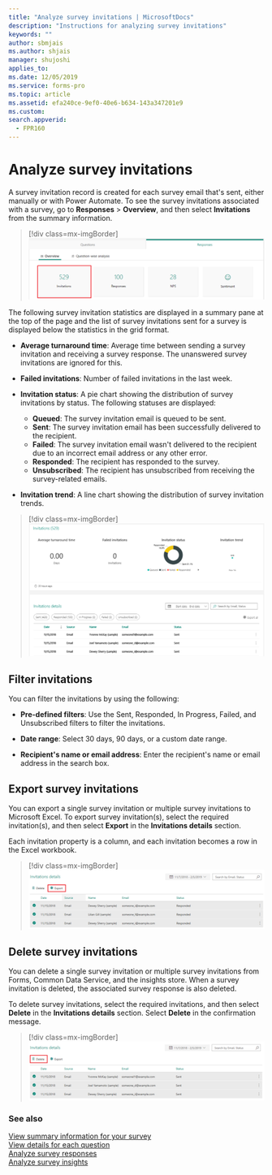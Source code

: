 ```yaml
---
title: "Analyze survey invitations | MicrosoftDocs"
description: "Instructions for analyzing survey invitations"
keywords: ""
author: sbmjais
ms.author: shjais
manager: shujoshi
applies_to: 
ms.date: 12/05/2019
ms.service: forms-pro
ms.topic: article
ms.assetid: efa240ce-9ef0-40e6-b634-143a347201e9
ms.custom: 
search.appverid:
  - FPR160
---
```


# Analyze survey invitations

A survey invitation record is created for each survey email that's sent, either manually or with Power Automate. To see the survey invitations associated with a survey, go to **Responses** &gt; **Overview**, and then select **Invitations** from the summary information.

> [!div class=mx-imgBorder]
> ![Survey invitations](media/survey-invites.png "Survey invitations")

The following survey invitation statistics are displayed in a summary pane at the top of the page and the list of survey invitations sent for a survey is displayed below the statistics in the grid format.

- **Average turnaround time**: Average time between sending a survey invitation and receiving a survey response. The unanswered survey invitations are ignored for this.

- **Failed invitations**: Number of failed invitations in the last week.

- **Invitation status**: A pie chart showing the distribution of survey invitations by status. The following statuses are displayed:

  - **Queued**: The survey invitation email is queued to be sent.
  - **Sent**: The survey invitation email has been successfully delivered to the recipient.
  - **Failed**: The survey invitation email wasn't delivered to the recipient due to an incorrect email address or any other error.
  - **Responded**: The recipient has responded to the survey.
  - **Unsubscribed**: The recipient has unsubscribed from receiving the survey-related emails.

- **Invitation trend**: A line chart showing the distribution of survey invitation trends.

> [!div class=mx-imgBorder]
> ![Survey invitation details](media/survey-invites-details.png "Survey invitation details")

## Filter invitations

You can filter the invitations by using the following:

- **Pre-defined filters**: Use the Sent, Responded, In Progress, Failed, and Unsubscribed filters to filter the invitations.

- **Date range**: Select 30 days, 90 days, or a custom date range.

- **Recipient's name or email address**: Enter the recipient's name or email address in the search box.

## Export survey invitations

You can export a single survey invitation or multiple survey invitations to Microsoft Excel. To export survey invitation(s), select the required invitation(s), and then select **Export** in the **Invitations details** section.

Each invitation property is a column, and each invitation becomes a row in the Excel workbook.

> [!div class=mx-imgBorder]
> ![Export survey invitations](media/export-survey-invite.png "Export survey invitations")

## Delete survey invitations

<!--note from editor: Please double-check that "CDS" should be "Common Data Service"-->
You can delete a single survey invitation or multiple survey invitations from Forms, Common Data Service, and the insights store. When a survey invitation is deleted, the associated survey response is also deleted.

To delete survey invitations, select the required invitations, and then select **Delete** in the **Invitations details** section. Select **Delete** in the confirmation message.

> [!div class=mx-imgBorder]
> ![Delete survey invitations](media/delete-survey-invite.png "Delete survey invitations")

### See also

[View summary information for your survey](view-summary-information.md)<br>
[View details for each question](view-details-each-question.md)<br>
[Analyze survey responses](analyze-survey-responses.md)<br>
[Analyze survey insights](analyze-survey-insights.md)

